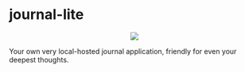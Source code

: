 # journal-lite

<p align="center"><img src="https://media.giphy.com/media/fFVwgHy8P8efVYAymq/giphy.gif"/></p>

Your own very local-hosted journal application, friendly for even your deepest thoughts.
